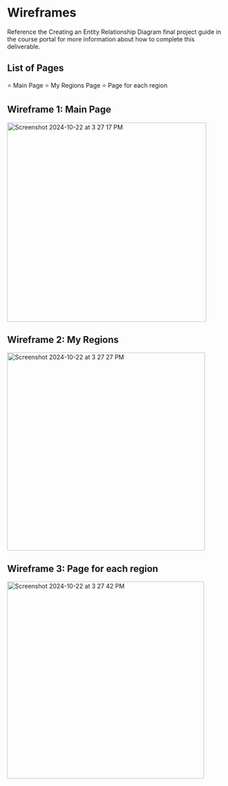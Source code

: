 # Wireframes

Reference the Creating an Entity Relationship Diagram final project guide in the course portal for more information about how to complete this deliverable.

## List of Pages

⭐ Main Page
⭐ My Regions Page
⭐ Page for each region

## Wireframe 1: Main Page
<img width="462" alt="Screenshot 2024-10-22 at 3 27 17 PM" src="https://github.com/user-attachments/assets/a6ecedab-80ef-4c1e-9a68-f7b26f2d72a2">


## Wireframe 2: My Regions
<img width="459" alt="Screenshot 2024-10-22 at 3 27 27 PM" src="https://github.com/user-attachments/assets/edd57041-c340-41dd-84b8-0ee453988dfe">


## Wireframe 3: Page for each region
<img width="457" alt="Screenshot 2024-10-22 at 3 27 42 PM" src="https://github.com/user-attachments/assets/4b6b0e2e-5377-4ce0-822e-4187355e9c28">

